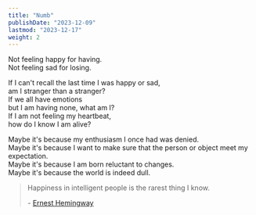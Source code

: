 ```yaml
---
title: "Numb"
publishDate: "2023-12-09"
lastmod: "2023-12-17"
weight: 2
---
```


Not feeling happy for having.<br/>
Not feeling sad for losing.<br/>

If I can't recall the last time I was happy or sad,<br/>
am I stranger than a stranger?<br/>
If we all have emotions<br/>
but I am having none, what am I?<br/>
If I am not feeling my heartbeat,<br/>
how do I know I am alive?<br/>

Maybe it's because my enthusiasm I once had was denied.<br/>
Maybe it's because I want to make sure that the person or object meet my expectation.<br/>
Maybe it's because I am born reluctant to changes.<br/>
Maybe it's because the world is indeed dull.<br/>

> Happiness in intelligent people is the rarest thing I know.
>
> \- [Ernest Hemingway](https://www.goodreads.com/quotes/2981-happiness-in-intelligent-people-is-the-rarest-thing-i-know)
